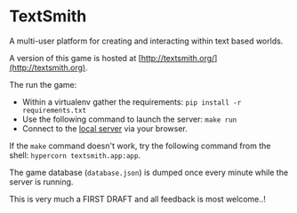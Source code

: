 # TextSmith

A multi-user platform for creating and interacting within text based worlds.

A version of this game is hosted at
[http://textsmith.org/](http://textsmith.org).

The run the game:

* Within a virtualenv gather the requirements: `pip install -r requirements.txt`
* Use the following command to launch the server: `make run`
* Connect to the [local server](http://localhost:8000) via your browser.

If the `make` command doesn't work, try the following command from the shell:
`hypercorn textsmith.app:app`.

The game database (`database.json`) is dumped once every minute while the server
is running.

This is very much a FIRST DRAFT and all feedback is most welcome..!
